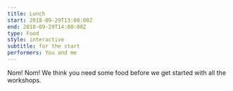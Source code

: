 ```yaml
---
title: Lunch
start: 2018-09-29T13:00:00Z
end: 2018-09-29T14:00:00Z
type: Food
style: interactive
subtitle: for the start
performers: You and me
---
```

Nom! Nom! We think you need some food before we get started with all the workshops.
